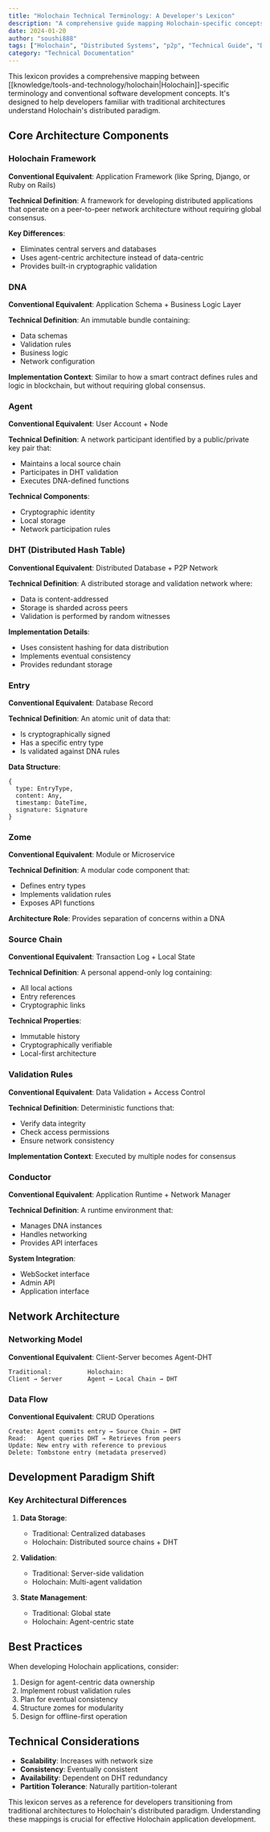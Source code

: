 ```yaml
---
title: "Holochain Technical Terminology: A Developer's Lexicon"
description: "A comprehensive guide mapping Holochain-specific concepts to conventional software development terminology, helping developers transition to distributed application development."
date: 2024-01-20
author: "soushi888"
tags: ["Holochain", "Distributed Systems", "p2p", "Technical Guide", "Development", "Lexicon"]
category: "Technical Documentation"
---
```


This lexicon provides a comprehensive mapping between [[knowledge/tools-and-technology/holochain|Holochain]]-specific terminology and conventional software development concepts. It's designed to help developers familiar with traditional architectures understand Holochain's distributed paradigm.

## Core Architecture Components

### Holochain Framework

**Conventional Equivalent**: Application Framework (like Spring, Django, or Ruby on Rails)

**Technical Definition**: A framework for developing distributed applications that operate on a peer-to-peer network architecture without requiring global consensus.

**Key Differences**:

- Eliminates central servers and databases
- Uses agent-centric architecture instead of data-centric
- Provides built-in cryptographic validation

### DNA

**Conventional Equivalent**: Application Schema + Business Logic Layer

**Technical Definition**: An immutable bundle containing:

- Data schemas
- Validation rules
- Business logic
- Network configuration

**Implementation Context**: Similar to how a smart contract defines rules and logic in blockchain, but without requiring global consensus.

### Agent

**Conventional Equivalent**: User Account + Node

**Technical Definition**: A network participant identified by a public/private key pair that:

- Maintains a local source chain
- Participates in DHT validation
- Executes DNA-defined functions

**Technical Components**:

- Cryptographic identity
- Local storage
- Network participation rules

### DHT (Distributed Hash Table)

**Conventional Equivalent**: Distributed Database + P2P Network

**Technical Definition**: A distributed storage and validation network where:

- Data is content-addressed
- Storage is sharded across peers
- Validation is performed by random witnesses

**Implementation Details**:

- Uses consistent hashing for data distribution
- Implements eventual consistency
- Provides redundant storage

### Entry

**Conventional Equivalent**: Database Record

**Technical Definition**: An atomic unit of data that:

- Is cryptographically signed
- Has a specific entry type
- Is validated against DNA rules

**Data Structure**:

``` text
{
  type: EntryType,
  content: Any,
  timestamp: DateTime,
  signature: Signature
}
```

### Zome

**Conventional Equivalent**: Module or Microservice

**Technical Definition**: A modular code component that:

- Defines entry types
- Implements validation rules
- Exposes API functions

**Architecture Role**: Provides separation of concerns within a DNA

### Source Chain

**Conventional Equivalent**: Transaction Log + Local State

**Technical Definition**: A personal append-only log containing:

- All local actions
- Entry references
- Cryptographic links

**Technical Properties**:

- Immutable history
- Cryptographically verifiable
- Local-first architecture

### Validation Rules

**Conventional Equivalent**: Data Validation + Access Control

**Technical Definition**: Deterministic functions that:

- Verify data integrity
- Check access permissions
- Ensure network consistency

**Implementation Context**: Executed by multiple nodes for consensus

### Conductor

**Conventional Equivalent**: Application Runtime + Network Manager

**Technical Definition**: A runtime environment that:

- Manages DNA instances
- Handles networking
- Provides API interfaces

**System Integration**:

- WebSocket interface
- Admin API
- Application interface

## Network Architecture

### Networking Model

**Conventional Equivalent**: Client-Server becomes Agent-DHT

``` text
Traditional:          Holochain:
Client → Server       Agent → Local Chain → DHT
```

### Data Flow

**Conventional Equivalent**: CRUD Operations

``` text
Create: Agent commits entry → Source Chain → DHT
Read:   Agent queries DHT → Retrieves from peers
Update: New entry with reference to previous
Delete: Tombstone entry (metadata preserved)
```

## Development Paradigm Shift

### Key Architectural Differences

1. **Data Storage**:
   - Traditional: Centralized databases
   - Holochain: Distributed source chains + DHT

2. **Validation**:
   - Traditional: Server-side validation
   - Holochain: Multi-agent validation

3. **State Management**:
   - Traditional: Global state
   - Holochain: Agent-centric state

## Best Practices

When developing Holochain applications, consider:

1. Design for agent-centric data ownership
2. Implement robust validation rules
3. Plan for eventual consistency
4. Structure zomes for modularity
5. Design for offline-first operation

## Technical Considerations

- **Scalability**: Increases with network size
- **Consistency**: Eventually consistent
- **Availability**: Dependent on DHT redundancy
- **Partition Tolerance**: Naturally partition-tolerant

This lexicon serves as a reference for developers transitioning from traditional architectures to Holochain's distributed paradigm. Understanding these mappings is crucial for effective Holochain application development.
